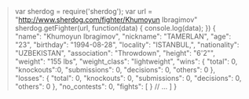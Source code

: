 > var sherdog = require('sherdog');
> var url = "http://www.sherdog.com/fighter/Khumoyun Ibragimov"
> sherdog.getFighter(url, function(data) {
    console.log(data);
  })
> {
    "name": "Khumoyun Ibragimov",
    "nickname": "TAMERLAN",
    "age": "23",
    "birthday": "1994-08-28",
    "locality": "ISTANBUL,",
    "nationality": "UZBEKISTAN",
    "association": "Throwdown",
    "height": "6'2\"",
    "weight": "155 lbs",
    "weight_class": "lightweight",
    "wins": {
        "total": 0,
        "knockouts":0,
        "submissions": 0,
        "decisions": 0,
        "others": 0
    },
    "losses": {
        "total": 0,
        "knockouts": 0,
        "submissions": 0,
        "decisions": 0,
        "others": 0
    },
    "no_contests": 0,
    "fights": [
        }
        // ... 
    ]
  }
